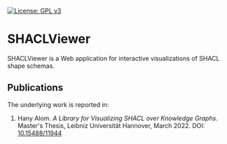 [![License: GPL v3](https://img.shields.io/badge/License-GPLv3-blue.svg)](LICENSE)

# SHACLViewer

SHACLViewer is a Web application for interactive visualizations of SHACL shape schemas.

## Publications
The underlying work is reported in:

1. Hany Alom. _A Library for Visualizing SHACL over Knowledge Graphs_. Master's Thesis, Leibniz Universität Hannover, March 2022. DOI: [10.15488/11944](https://doi.org/10.15488/11944)
